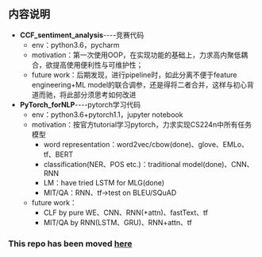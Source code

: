 ## 内容说明
- __CCF_sentiment_analysis__----竞赛代码
  - env：python3.6，pycharm
  - motivation：第一次使用OOP，在实现功能的基础上，力求高内聚低耦合，欲提高使用便利性与可维护性；
  - future work：后期发现，进行pipeline时，如此分离不便于feature engineering+ML model的联合调参，还是得将二者合并，这样与初心背道而驰，将此部分须思考如何改进
- __PyTorch_forNLP__----pytorch学习代码
  - env：python3.6+pytorch1.1，jupyter notebook
  - motivation：按官方tutorial学习pytorch，力求实现CS224n中所有任务模型
    - word representation：word2vec/cbow(done)、glove、EMLo、tf、BERT
    - classification(NER、POS etc.)：traditional model(done)、CNN、RNN
    - LM：have tried LSTM for MLG(done)
    - MIT/QA：RNN、tf->test on BLEU/SQuAD
  - future work：
    - CLF by pure WE、CNN、RNN(+attn)、fastText、tf
    - MIT/QA by RNN(LSTM、GRU)、RNN+attn、tf

### This repo has been moved [here](https://github.com/qwjaskzxl/pytorch-practice)
